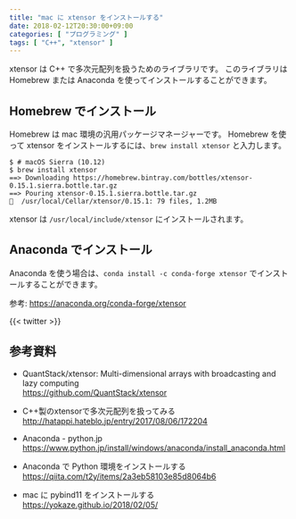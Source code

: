 ```yaml
---
title: "mac に xtensor をインストールする"
date: 2018-02-12T20:30:00+09:00
categories: [ "プログラミング" ]
tags: [ "C++", "xtensor" ]
---
```


xtensor は C++ で多次元配列を扱うためのライブラリです。
このライブラリは Homebrew または Anaconda を使ってインストールすることができます。

## Homebrew でインストール

Homebrew は mac 環境の汎用パッケージマネージャーです。 Homebrew を使って xtensor をインストールするには、```brew install xtensor``` と入力します。

```shell
$ # macOS Sierra (10.12)
$ brew install xtensor
==> Downloading https://homebrew.bintray.com/bottles/xtensor-0.15.1.sierra.bottle.tar.gz
==> Pouring xtensor-0.15.1.sierra.bottle.tar.gz
🍺  /usr/local/Cellar/xtensor/0.15.1: 79 files, 1.2MB
```

xtensor は ```/usr/local/include/xtensor``` にインストールされます。

## Anaconda でインストール

Anaconda を使う場合は、```conda install -c conda-forge xtensor``` でインストールすることができます。

参考: <span style="word-break: break-all;">https://anaconda.org/conda-forge/xtensor</span>

{{< twitter >}}

## 参考資料
- QuantStack/xtensor: Multi-dimensional arrays with broadcasting and lazy computing<br />
  <span style="word-break: break-all;">
  https://github.com/QuantStack/xtensor
  </span>

- C++製のxtensorで多次元配列を扱ってみる<br />
  <span style="word-break: break-all;">
  http://hatappi.hateblo.jp/entry/2017/08/06/172204
  </span>

- Anaconda - python.jp<br />
  <span style="word-break: break-all;">
  https://www.python.jp/install/windows/anaconda/install_anaconda.html
  </span>

- Anaconda で Python 環境をインストールする<br />
  <span style="word-break: break-all;">
  https://qiita.com/t2y/items/2a3eb58103e85d8064b6
  </span>

- mac に pybind11 をインストールする<br />
  <span style="word-break: break-all;">
  https://yokaze.github.io/2018/02/05/
  </span>
